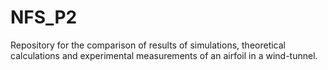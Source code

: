 # NFS_P2
Repository for the comparison of results of simulations, theoretical calculations and experimental measurements of an airfoil in a wind-tunnel. 
